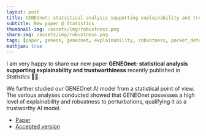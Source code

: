 ```yaml
---
layout: post
title: GENEOnet: statistical analysis supporting explainability and trustworthiness
subtitle: New paper @ Statistics
thumbnail-img: /assets/img/robustness.png
share-img: /assets/img/robustness.png
tags: [paper, geneos, geneonet, explainability, robustness, pocket_detection]
mathjax: true
---
```


I am very happy to share our new paper **GENEOnet: statistical analysis supporting explainability and trustworthiness** recently published in *Statistics* &#x1F389;&#x1F389;.

We further studied our GENEOnet AI model from a statistical point of view. The various analyses conducted showed that GENEOnet possesses a high level of explainability and robustness to perturbations, qualifying it as a trustworthy AI model.

- [Paper](https://www.tandfonline.com/doi/full/10.1080/02331888.2025.2478203)
- [Accepted version]()

